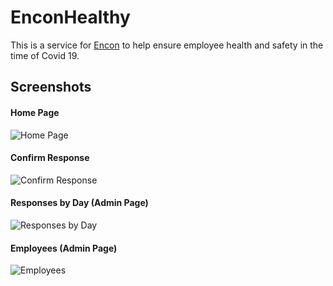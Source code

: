 # EnconHealthy

This is a service for [Encon](https://enconmech.com/) to help ensure employee health and safety in the time of Covid 19.

## Screenshots

#### Home Page

![Home Page](https://i.imgur.com/VhzGJlK.png)

#### Confirm Response

![Confirm Response](https://i.imgur.com/XeBdeo7.png)

#### Responses by Day (Admin Page)

![Responses by Day](https://i.imgur.com/KIGMoun.png)

#### Employees (Admin Page)

![Employees](https://i.imgur.com/OfLTHRA.png)
